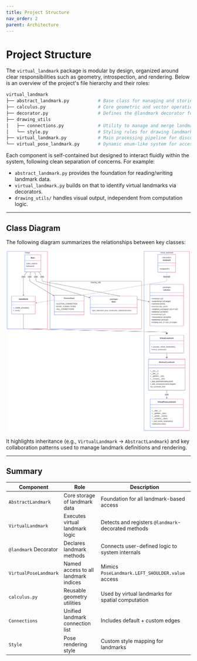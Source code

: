 ```yaml
---
title: Project Structure
nav_order: 2
parent: Architecture
---
```


# Project Structure

The `virtual_landmark` package is modular by design, organized around clear responsibilities such as geometry, introspection, and rendering. Below is an overview of the project's file hierarchy and their roles:

```bash
virtual_landmark
├── abstract_landmark.py           # Base class for managing and storing all landmark data (virtual + MediaPipe)
├── calculus.py                    # Core geometric and vector operations used to compute custom landmarks
├── decorator.py                   # Defines the @landmark decorator for registering virtual points and connections
├── drawing_utils
│   ├── connections.py             # Utility to manage and merge landmark connections (edges)
│   └── style.py                   # Styling rules for drawing landmarks and connections with MediaPipe
├── virtual_landmark.py            # Main processing pipeline for discovering and executing virtual landmarks
└── virtual_pose_landmark.py       # Dynamic enum-like system for accessing landmarks by name or index
```

Each component is self-contained but designed to interact fluidly within the system, following clean separation of concerns. For example:

- `abstract_landmark.py` provides the foundation for reading/writing landmark data.
- `virtual_landmark.py` builds on that to identify virtual landmarks via decorators.
- `drawing_utils/` handles visual output, independent from computation logic.

---

## Class Diagram

The following diagram summarizes the relationships between key classes:

![Class Diagram](../diagrams/class.png)

It highlights inheritance (e.g., `VirtualLandmark` → `AbstractLandmark`) and key collaboration patterns used to manage landmark definitions and rendering.

---

## Summary

| Component                  | Role                                               | Description                                             |
|---------------------------|----------------------------------------------------|---------------------------------------------------------|
| `AbstractLandmark`        | Core storage of landmark data                      | Foundation for all landmark-based access                |
| `VirtualLandmark`         | Executes virtual landmark logic                    | Detects and registers `@landmark`-decorated methods     |
| `@landmark` Decorator     | Declares landmark methods                          | Connects user-defined logic to system internals         |
| `VirtualPoseLandmark`     | Named access to all landmark indices               | Mimics `PoseLandmark.LEFT_SHOULDER.value` access        |
| `calculus.py`             | Reusable geometry utilities                        | Used by virtual landmarks for spatial computation       |
| `Connections`             | Unified landmark connection list                   | Includes default + custom edges                         |
| `Style`                   | Pose rendering style                               | Custom style mapping for landmarks                      |
